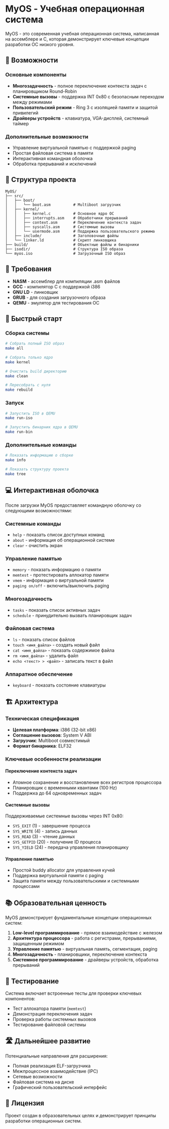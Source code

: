 # MyOS - Учебная операционная система

MyOS - это современная учебная операционная система, написанная на ассемблере и C, которая демонстрирует ключевые концепции разработки ОС низкого уровня.

## 🚀 Возможности

### Основные компоненты
- **Многозадачность** - полное переключение контекста задач с планировщиком Round-Robin
- **Системные вызовы** - поддержка INT 0x80 с безопасным переходом между режимами
- **Пользовательский режим** - Ring 3 с изоляцией памяти и защитой привилегий  
- **Драйверы устройств** - клавиатура, VGA-дисплей, системный таймер

### Дополнительные возможности
- Управление виртуальной памятью с поддержкой paging
- Простая файловая система в памяти
- Интерактивная командная оболочка
- Обработка прерываний и исключений

## 📁 Структура проекта

```
MyOS/
├── src/
│   ├── boot/
│   │   └── boot.asm          # Multiboot загрузчик
│   ├── kernel/
│   │   ├── kernel.c          # Основное ядро ОС
│   │   ├── interrupts.asm    # Обработчики прерываний
│   │   ├── context.asm       # Переключение контекста задач
│   │   ├── syscalls.asm      # Системные вызовы
│   │   └── usermode.asm      # Поддержка пользовательского режима
│   ├── include/              # Заголовочные файлы
│   └── linker.ld             # Скрипт линковщика
├── build/                    # Объектные файлы и бинарники
├── isodir/                   # Структура ISO образа
└── myos.iso                  # Загрузочный ISO образ
```

## 🔧 Требования

- **NASM** - ассемблер для компиляции .asm файлов
- **GCC** - компилятор C с поддержкой i386
- **GNU LD** - линковщик
- **GRUB** - для создания загрузочного образа  
- **QEMU** - эмулятор для тестирования ОС

## 🚀 Быстрый старт

### Сборка системы
```bash
# Собрать полный ISO образ
make all

# Собрать только ядро
make kernel

# Очистить build директорию
make clean

# Пересобрать с нуля
make rebuild
```

### Запуск
```bash
# Запустить ISO в QEMU
make run-iso

# Запустить бинарник ядра в QEMU
make run-bin
```

### Дополнительные команды
```bash
# Показать информацию о сборке
make info

# Показать структуру проекта
make tree
```

## 💻 Интерактивная оболочка

После загрузки MyOS предоставляет командную оболочку со следующими возможностями:

### Системные команды
- `help` - показать список доступных команд
- `about` - информация об операционной системе
- `clear` - очистить экран

### Управление памятью
- `memory` - показать информацию о памяти
- `memtest` - протестировать аллокатор памяти
- `vmem` - информация о виртуальной памяти
- `paging on/off` - включить/выключить paging

### Многозадачность
- `tasks` - показать список активных задач
- `schedule` - принудительно вызвать планировщик задач

### Файловая система
- `ls` - показать список файлов
- `touch <имя_файла>` - создать новый файл
- `cat <имя_файла>` - показать содержимое файла
- `rm <имя_файла>` - удалить файл
- `echo <текст> > <файл>` - записать текст в файл

### Аппаратное обеспечение
- `keyboard` - показать состояние клавиатуры

## 🏗️ Архитектура

### Техническая спецификация
- **Целевая платформа**: i386 (32-bit x86)
- **Соглашение вызовов**: System V ABI
- **Загрузчик**: Multiboot совместимый
- **Формат бинарника**: ELF32

### Ключевые особенности реализации

#### Переключение контекста задач
- Атомное сохранение и восстановление всех регистров процессора
- Планировщик с временными квантами (100 Hz)
- Поддержка до 64 одновременных задач

#### Системные вызовы
Поддерживаемые системные вызовы через INT 0x80:
- `SYS_EXIT` (1) - завершение процесса
- `SYS_WRITE` (4) - запись данных
- `SYS_READ` (3) - чтение данных  
- `SYS_GETPID` (20) - получение ID процесса
- `SYS_YIELD` (24) - передача управления планировщику

#### Управление памятью
- Простой buddy allocator для управления кучей
- Поддержка виртуальной памяти с paging
- Защита памяти между пользовательскими и системными процессами

## 📚 Образовательная ценность

MyOS демонстрирует фундаментальные концепции операционных систем:

1. **Low-level программирование** - прямое взаимодействие с железом
2. **Архитектура процессора** - работа с регистрами, прерываниями, защищенным режимом
3. **Управление памятью** - виртуальная память, сегментация, paging
4. **Многозадачность** - планировщики, переключение контекста
5. **Системное программирование** - драйверы устройств, обработка прерываний

## 🔬 Тестирование

Система включает встроенные тесты для проверки ключевых компонентов:
- Тест аллокатора памяти (`memtest`)
- Демонстрация переключения задач
- Проверка работы системных вызовов
- Тестирование файловой системы

## 🛣️ Дальнейшее развитие

Потенциальные направления для расширения:
- Полная реализация ELF-загрузчика
- Межпроцессное взаимодействие (IPC)  
- Сетевые возможности
- Файловая система на диске
- Графический пользовательский интерфейс

## 📄 Лицензия

Проект создан в образовательных целях и демонстрирует принципы разработки операционных систем.